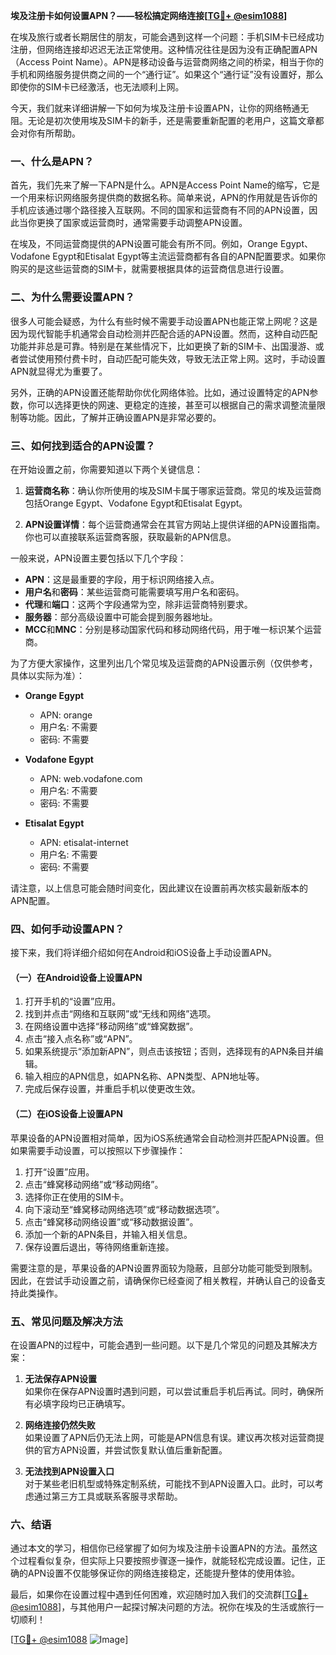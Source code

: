 **埃及注册卡如何设置APN？——轻松搞定网络连接[[TG💪+ @esim1088](https://t.me/s/esim1088)]**

在埃及旅行或者长期居住的朋友，可能会遇到这样一个问题：手机SIM卡已经成功注册，但网络连接却迟迟无法正常使用。这种情况往往是因为没有正确配置APN（Access Point Name）。APN是移动设备与运营商网络之间的桥梁，相当于你的手机和网络服务提供商之间的一个“通行证”。如果这个“通行证”没有设置好，那么即使你的SIM卡已经激活，也无法顺利上网。

今天，我们就来详细讲解一下如何为埃及注册卡设置APN，让你的网络畅通无阻。无论是初次使用埃及SIM卡的新手，还是需要重新配置的老用户，这篇文章都会对你有所帮助。

### 一、什么是APN？

首先，我们先来了解一下APN是什么。APN是Access Point Name的缩写，它是一个用来标识网络服务提供商的数据名称。简单来说，APN的作用就是告诉你的手机应该通过哪个路径接入互联网。不同的国家和运营商有不同的APN设置，因此当你更换了国家或运营商时，通常需要手动调整APN设置。

在埃及，不同运营商提供的APN设置可能会有所不同。例如，Orange Egypt、Vodafone Egypt和Etisalat Egypt等主流运营商都有各自的APN配置要求。如果你购买的是这些运营商的SIM卡，就需要根据具体的运营商信息进行设置。

### 二、为什么需要设置APN？

很多人可能会疑惑，为什么有些时候不需要手动设置APN也能正常上网呢？这是因为现代智能手机通常会自动检测并匹配合适的APN设置。然而，这种自动匹配功能并非总是可靠。特别是在某些情况下，比如更换了新的SIM卡、出国漫游、或者尝试使用预付费卡时，自动匹配可能失效，导致无法正常上网。这时，手动设置APN就显得尤为重要了。

另外，正确的APN设置还能帮助你优化网络体验。比如，通过设置特定的APN参数，你可以选择更快的网速、更稳定的连接，甚至可以根据自己的需求调整流量限制等功能。因此，了解并正确设置APN是非常必要的。

### 三、如何找到适合的APN设置？

在开始设置之前，你需要知道以下两个关键信息：

1. **运营商名称**：确认你所使用的埃及SIM卡属于哪家运营商。常见的埃及运营商包括Orange Egypt、Vodafone Egypt和Etisalat Egypt。
   
2. **APN设置详情**：每个运营商通常会在其官方网站上提供详细的APN设置指南。你也可以直接联系运营商客服，获取最新的APN信息。

一般来说，APN设置主要包括以下几个字段：
- **APN**：这是最重要的字段，用于标识网络接入点。
- **用户名**和**密码**：某些运营商可能需要填写用户名和密码。
- **代理**和**端口**：这两个字段通常为空，除非运营商特别要求。
- **服务器**：部分高级设置中可能会提到服务器地址。
- **MCC**和**MNC**：分别是移动国家代码和移动网络代码，用于唯一标识某个运营商。

为了方便大家操作，这里列出几个常见埃及运营商的APN设置示例（仅供参考，具体以实际为准）：

- **Orange Egypt**
  - APN: orange
  - 用户名: 不需要
  - 密码: 不需要

- **Vodafone Egypt**
  - APN: web.vodafone.com
  - 用户名: 不需要
  - 密码: 不需要

- **Etisalat Egypt**
  - APN: etisalat-internet
  - 用户名: 不需要
  - 密码: 不需要

请注意，以上信息可能会随时间变化，因此建议在设置前再次核实最新版本的APN配置。

### 四、如何手动设置APN？

接下来，我们将详细介绍如何在Android和iOS设备上手动设置APN。

#### （一）在Android设备上设置APN

1. 打开手机的“设置”应用。
2. 找到并点击“网络和互联网”或“无线和网络”选项。
3. 在网络设置中选择“移动网络”或“蜂窝数据”。
4. 点击“接入点名称”或“APN”。
5. 如果系统提示“添加新APN”，则点击该按钮；否则，选择现有的APN条目并编辑。
6. 输入相应的APN信息，如APN名称、APN类型、APN地址等。
7. 完成后保存设置，并重启手机以使更改生效。

#### （二）在iOS设备上设置APN

苹果设备的APN设置相对简单，因为iOS系统通常会自动检测并匹配APN设置。但如果需要手动设置，可以按照以下步骤操作：

1. 打开“设置”应用。
2. 点击“蜂窝移动网络”或“移动网络”。
3. 选择你正在使用的SIM卡。
4. 向下滚动至“蜂窝移动网络选项”或“移动数据选项”。
5. 点击“蜂窝移动网络设置”或“移动数据设置”。
6. 添加一个新的APN条目，并输入相关信息。
7. 保存设置后退出，等待网络重新连接。

需要注意的是，苹果设备的APN设置界面较为隐蔽，且部分功能可能受到限制。因此，在尝试手动设置之前，请确保你已经查阅了相关教程，并确认自己的设备支持此类操作。

### 五、常见问题及解决方法

在设置APN的过程中，可能会遇到一些问题。以下是几个常见的问题及其解决方案：

1. **无法保存APN设置**  
   如果你在保存APN设置时遇到问题，可以尝试重启手机后再试。同时，确保所有必填字段均已正确填写。

2. **网络连接仍然失败**  
   如果设置了APN后仍无法上网，可能是APN信息有误。建议再次核对运营商提供的官方APN设置，并尝试恢复默认值后重新配置。

3. **无法找到APN设置入口**  
   对于某些老旧机型或特殊定制系统，可能找不到APN设置入口。此时，可以考虑通过第三方工具或联系客服寻求帮助。

### 六、结语

通过本文的学习，相信你已经掌握了如何为埃及注册卡设置APN的方法。虽然这个过程看似复杂，但实际上只要按照步骤逐一操作，就能轻松完成设置。记住，正确的APN设置不仅能够保证你的网络连接稳定，还能提升整体的使用体验。

最后，如果你在设置过程中遇到任何困难，欢迎随时加入我们的交流群[[TG💪+ @esim1088](https://t.me/s/esim1088)]，与其他用户一起探讨解决问题的方法。祝你在埃及的生活或旅行一切顺利！

[[TG💪+ @esim1088](https://t.me/s/esim1088) ![Image](https://i.postimg.cc/4NQfJmqS/Snipaste-2025-05-13-00-14-12.png)]